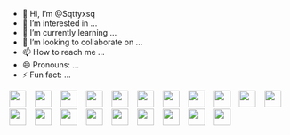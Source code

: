 - 👋 Hi, I’m @Sqttyxsq
- 👀 I’m interested in ...
- 🌱 I’m currently learning ...
- 💞️ I’m looking to collaborate on ...
- 📫 How to reach me ...
- 😄 Pronouns: ...
- ⚡ Fun fact: ...

<!---
Sqttyxsq/Sqttyxsq is a ✨ special ✨ repository because its `README.md` (this file) appears on your GitHub profile.
You can click the Preview link to take a look at your changes.
--->
<img src="https://cdn.jsdelivr.net/gh/devicons/devicon@latest/icons/cplusplus/cplusplus-original.svg" width="30px" style="padding-right:12px;" />
<img src="https://cdn.jsdelivr.net/gh/devicons/devicon@latest/icons/c/c-original.svg" width="30px" style="padding-right:12px;" />
<img src="https://cdn.jsdelivr.net/gh/devicons/devicon@latest/icons/windows11/windows11-original.svg" width="30px" style="padding-right:12px;" />

<img src="https://cdn.jsdelivr.net/gh/devicons/devicon@latest/icons/vscode/vscode-original.svg" width="30px" style="padding-right:12px;" />
<img src="https://cdn.jsdelivr.net/gh/devicons/devicon@latest/icons/visualstudio/visualstudio-original.svg" width="30px" style="padding-right:12px;" />
<img src="https://cdn.jsdelivr.net/gh/devicons/devicon@latest/icons/powershell/powershell-original.svg" width="30px" style="padding-right:12px;" />
<img src="https://cdn.jsdelivr.net/gh/devicons/devicon@latest/icons/python/python-original.svg" width="30px" style="padding-right:12px;" />
<img src="https://cdn.jsdelivr.net/gh/devicons/devicon@latest/icons/mysql/mysql-original.svg" width="30px" style="padding-right:12px;"/>

<img src="https://cdn.jsdelivr.net/gh/devicons/devicon@latest/icons/html5/html5-original.svg" width="30px" style="padding-right:12px;"/>
<img src="https://cdn.jsdelivr.net/gh/devicons/devicon@latest/icons/apache/apache-original.svg" width="30px" style="padding-right:12px;"/>
<img src="https://cdn.jsdelivr.net/gh/devicons/devicon@latest/icons/linux/linux-original.svg" width="30px" style="padding-right:12px;"/>
<img src="https://cdn.jsdelivr.net/gh/devicons/devicon@latest/icons/bash/bash-original.svg" width="30px" style="padding-right:12px;"/>
<img src="https://cdn.jsdelivr.net/gh/devicons/devicon@latest/icons/git/git-original.svg" width="30px" style="padding-right:12px;"/>
<img src="https://cdn.jsdelivr.net/gh/devicons/devicon@latest/icons/mongodb/mongodb-original.svg" width="30px" style="padding-right:12px;"/>
<img src="https://cdn.jsdelivr.net/gh/devicons/devicon@latest/icons/neovim/neovim-original.svg" width="30px" style="padding-right:12px;"/>
<img src="https://cdn.jsdelivr.net/gh/devicons/devicon@latest/icons/nextjs/nextjs-original.svg" width="30px" style="padding-right:12px;"/>
<img src="https://cdn.jsdelivr.net/gh/devicons/devicon@latest/icons/react/react-original.svg" width="30px" style="padding-right:12px;"/>

<img src="https://cdn.jsdelivr.net/gh/devicons/devicon@latest/icons/typescript/typescript-original.svg" width="30px" style="padding-right:12px;"/>
<img src="https://cdn.jsdelivr.net/gh/devicons/devicon@latest/icons/javascript/javascript-original.svg" width="30px" style="padding-right:12px;"/>
<img src="https://cdn.jsdelivr.net/gh/devicons/devicon@latest/icons/tailwindcss/tailwindcss-original.svg" width="30px" style="padding-right:12px;" />


<br />
